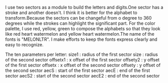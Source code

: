 

 I use two sectors as a module to build the letters and digits.One sector has a stroke and another doesn't. I think it is better for the alphabet to transform.Because the sectors can be changeful from o degree to 360 degrees while the strokes can highlight the significant part. For the color palette, I use red, yellow, green to compose the alphabets so that they look like red heart watermelon and yellow heart watermelon.The name of the fonts is "MELONLTR". I make efforts to keep the fonts express clearly and easy to recognize. 





 The ten parameters per letter:
 size1 : radius of the first sector
 size : radius of the second sector
 offsetx1 : x offset of the first sector 
 offsety2 : y offset of the first sector 
 offsetx : x offset of the second sector 
 offsety : y offset of the second sector 
 aecS : start of the first sector
 aecE : end of the first sector
 aecS2 : start of the second sector
 aecE2 : end of the second sector

 






